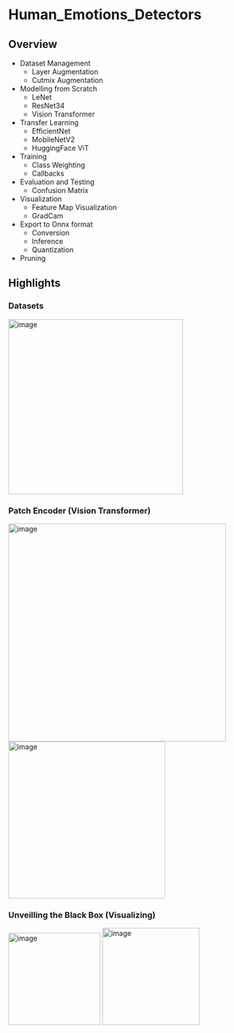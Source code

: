 # Human_Emotions_Detectors
## Overview
- Dataset Management
  - Layer Augmentation
  - Cutmix Augmentation
- Modelling from Scratch
  - LeNet
  - ResNet34
  - Vision Transformer
- Transfer Learning
  - EfficientNet
  - MobileNetV2
  - HuggingFace ViT
- Training
  - Class Weighting
  - Callbacks
- Evaluation and Testing
  - Confusion Matrix
- Visualization
  - Feature Map Visualization
  - GradCam
- Export to Onnx format
  - Conversion
  - Inference
  - Quantization
- Pruning

## Highlights
### Datasets
<img width="351" alt="image" src="https://github.com/sunRise9551/Human_Emotions_Detectors/assets/73736246/e256d029-18ca-48a0-ae05-9b3ad595b47f">

### Patch Encoder (Vision Transformer)
<img width="437" alt="image" src="https://github.com/sunRise9551/Human_Emotions_Detectors/assets/73736246/e4d9a321-6a17-4e3a-b60b-dd7281c8ca23">
<img width="315" alt="image" src="https://github.com/sunRise9551/Human_Emotions_Detectors/assets/73736246/917bffe5-33be-4528-8f1b-1ca4d450f67f">

### Unveilling the Black Box (Visualizing)
<img width="185" alt="image" src="https://github.com/sunRise9551/Human_Emotions_Detectors/assets/73736246/b488323b-7fcf-486a-9846-cb3643f9d7a5">
<img width="195" alt="image" src="https://github.com/sunRise9551/Human_Emotions_Detectors/assets/73736246/a74b2217-98c0-4c71-a39d-1bca3b7a9da6">


